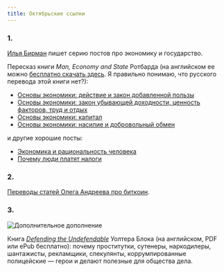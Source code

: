 ```yaml
---
title: Октябрьские ссылки
---
```


### 1.

[Илья Бирман](http://ilyabirman.ru/) пишет серию постов про экономику и государство.

Пересказ книги *Man, Economy and State* Ротбарда (на английском ее можно
[бесплатно скачать здесь](https://mises.org/rothbard/mes.asp). Я правильно
понимаю, что русского перевода этой книги нет?):

* [Основы экономики: действие и закон добавленной пользы](http://ilyabirman.ru/meanwhile/all/action-and-marginal-utility/)
* [Основы экономики: закон убывающей доходности, ценность факторов, труд и отдых](http://ilyabirman.ru/meanwhile/all/law-of-returns/)
* [Основы экономики: капитал](http://ilyabirman.ru/meanwhile/all/capital/)
* [Основы экономики: насилие и добровольный обмен](http://ilyabirman.ru/meanwhile/all/violence-and-voluntary-exchange/)

и другие хорошие посты:

* [Экономика и рациональность человека](http://ilyabirman.ru/meanwhile/all/economy-and-rationality/)
* [Почему люди платят налоги](http://ilyabirman.ru/meanwhile/all/why-people-pay-taxes/)


### 2.

[Переводы статей Олега Андреева про биткоин](http://blog.oleganza.com/post/97724829413).


### 3.

![Дополнительное дополнение](/pics/2014/extra-supplement.jpg)

Книга [*Defending the
Undefendable*](https://mises.org/document/3490/Defending-the-Undefendable)
Уолтера Блока (на английском, PDF или ePub бесплатно): почему проститутки,
сутенеры, наркодилеры, шантажисты, рекламщики, спекулянты, коррумпированные
полицейские — герои и делают полезные для общества дела.
